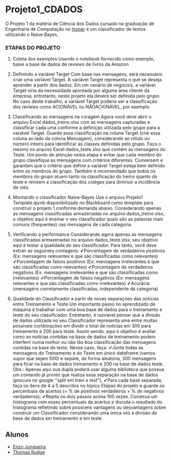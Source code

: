 # Projeto1_CDADOS
O Projeto 1 da matéria de Ciência dos Dados cursado na graduação de Engenharia de Computação no [Insper][insper] é um classificador de textos utilizando o Naive Bayes.

### ETAPAS DO PROJETO

1. Coleta dos exemplos
Usando o notebook fornecido como exemplo, baixe a base de dados de reviews de livros da
Amazon

2. Definindo a variável Target
Com base nas mensagens, será necessário criar uma variável Target. A variável Target
representa o que se deseja aprender a partir dos dados. Em um cenário de negócios, a
variável Target viria da necessidade apontada por alguma área cliente da empresa,
entretanto, neste projeto ela deverá ser definida pelo grupo. No caso deste trabalho, a
variável Target poderia ser a classificação dos reviews como ACIONÁVEL ou NÃOACIONÁVEL, por exemplo.

3. Classificando as mensagens na coragem
Agora você deve abrir o arquivo Excel dados_treino.xlsx com as mensagens
capturadas e classificar cada uma conforme a definição utilizada pelo grupo para a variável
Target. Guarde essa classificação na coluna Target (crie essa coluna ao lado da coluna
Mensagem), considerando ao rótulo ou número inteiro para identificar as classes definidas
pelo grupo.
Faça o mesmo no arquivo Excel dados_teste.xlsx que contém as mensagens do Teste.
Um ponto de atenção nesta etapa é evitar que cada membro do grupo classifique as
mensagens com critérios diferentes. Conversem e garantam que o critério que define a
variável Target esteja bem definido entre os membros do grupo. Também é recomendado
que todos os membros do grupo atuem tanto na classificação do treino quanto do teste e
revisem a classificação dos colegas para diminuir a incidência de viés.

4. Montando o classificador Naive-Bayes
Use o arquivo Projeto1 Template.ipynb disponibilizado no Blackboard como template para
construir o projeto 1 conforme demanda abaixo.
Considerando apenas as mensagens classificadas armazenadas no arquivo
dados_treino.xlsx, o objetivo aqui é ensinar o seu classificador quais são as palavras mais
comuns (frequentes) nas mensagens de cada categoria.

5. Verificando a performance
Considerando agora apenas as mensagens classificadas armazenadas no arquivo
dados_teste.xlsx, seu objetivo aqui é testar a qualidade do seu classificador.
Para tanto, você deve extrair as seguintes contagens:
✔Porcentagem de verdadeiros positivos (Ex: mensagens relevantes e que são
classificadas como relevantes)
✔Porcentagem de falsos positivos (Ex: mensagens irrelevantes e que são classificadas
como relevantes)
✔Porcentagem de verdadeiros negativos (Ex: mensagens irrelevantes e que são
classificadas como irrelevantes)
✔Porcentagem de falsos negativos (Ex: mensagens relevantes e que são classificadas
como irrelevantes)
✔Acurácia (mensagens corretamente classificadas, independente da categoria)

6. Qualidade do Classificador a partir de novas separações das notícias entre
Treinamento e Teste
Um importante passo no aprendizado de máquina é trabalhar com uma boa base de dados
para o treinamento e teste do seu classificador. Entretanto, é razoável pensar que a divisão
de dados utilizada no seu Classificador representa uma entre muitas possíveis combinações
em dividir o total de notícias em 300 para treinamento e 200 para teste.
Assim sendo, aqui o objetivo é avaliar como as notícias contidas na base de dados de
treinamento podem interferir numa melhor ou não tão boa classificação das mensagens
contidas na base de teste.
Nesse caso, faça:
✔Junte todas as mensagens do Treinamento e do Teste em único dataframe (vamos
supor que sejam 500) e separe, de forma aleatória, 300 mensagens para ficar na base
de dados treinamento e 200 na base de dados teste. Obs.: Apenas aqui sua dupla
poderá usar alguma biblioteca que possua um comando já pronto que realiza essa
separação na base de dados (procure no google ''split em train e test");
✔Para cada base separada, faça os itens de 4 a 5 descritos no tópico Etapas do
projeto e guarde os percentuais de acertos (= % de positivos verdadeiros + % de
negativos verdadeiros);
✔Repita os dois passos acima 100 vezes.
Construa um histograma com esses percentuais de acertos e discuta o resultado do
histograma refletindo sobre possíveis vantagens ou desvantagens sobre construir um
Classificador considerando uma única vez a divisão da base de dados em treinamento e em
teste. 



## Alunos
- [Enzo Junqueira][enzo]
- [Thomas Rudge][thomas]

[enzo]: https://github.com/enzojunq
[thomas]: https://github.com/thomasrudge
[insper]: https://www.insper.edu.br/
